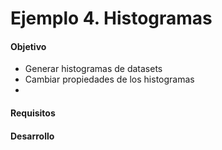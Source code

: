 # Ejemplo 4. Histogramas

#### Objetivo
- Generar histogramas de datasets
- Cambiar propiedades de los histogramas 
- 
#### Requisitos

#### Desarrollo


